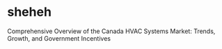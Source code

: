 # sheheh
Comprehensive Overview of the Canada HVAC Systems Market: Trends, Growth, and Government Incentives

